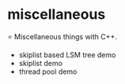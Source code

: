 # miscellaneous

⭐ Miscellaneous things with C++.
- skiplist based LSM tree demo
- skiplist demo 
- thread pool demo
